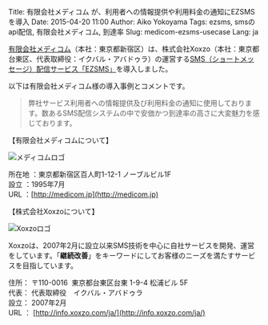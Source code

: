 Title: 有限会社メディコム が、利用者への情報提供や利用料金の通知にEZSMSを導入
Date: 2015-04-20 11:00
Author: Aiko Yokoyama
Tags: ezsms, smsのapi配信, 有限会社メディコム, 到達率
Slug: medicom-ezsms-usecase
Lang: ja

[有限会社メディコム](http://medicom.jp)（本社：東京都新宿区）は、株式会社Xoxzo（本社：東京都台東区、代表取締役：イクバル・アバドゥラ）の運営する[SMS（ショートメッセージ）配信サービス「EZSMS」](http://www.ezsms.biz/ja)を導入しました。 

以下は有限会社メディコム様の導入事例とコメントです。

> 弊社サービス利用者への情報提供及び利用料金の通知に使用しております。数あるSMS配信システムの中で安価かつ到達率の高さに大変魅力を感じております。

【有限会社メディコムについて】

![メディコムロゴ]({filename}/images/client-logos/medicom-logo.jpg)

所在地  ：東京都新宿区百人町1-12-1 ノーブルビル1F   
設立    ：1995年7月  
URL     ：[http://medicom.jp](http://medicom.jp) 

【株式会社Xoxzoについて】

![Xoxzoロゴ]({filename}/images/xoxzo-logo-02.png)

Xoxzoは、2007年2月に設立以来SMS技術を中心に自社サービスを開発、運営をしています。「**継続改善**」をキーワードにしてお客様のニーズを満たすサービスを目指しています。

住所： 〒110-0016  東京都台東区台東 1-9-4 松浦ビル 5F  
代表： 代表取締役　イクバル・アバドゥラ  
設立： 2007年2月  
URL ： [http://info.xoxzo.com/ja/](http://info.xoxzo.com/ja/)

